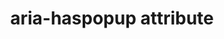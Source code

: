 ---
{
  "title": "aria-haspopup attribute",
  "description": "This attribute indicates the availability and type of interactive popup element, such as menu or dialog.\n\n Aria 1.0 values are well supported, such as `true`, `false`, and `menu` (which is the same as `true`). New values such as `dialog`, `grid`, `listbox`, and `tree` are not supported. This lack of support might cause significant issues for screen reader users. For example, `aria-haspopup=\"listbox\"` being announced as `aria-haspopup=\"menu\"` could lead users to think that something the behaves like a native `<select>` (`listbox`) is a `menu`.",
  "category": "aria",
  "keywords": "aria-haspopup attribute",
  "last_test_date": "2019-04-02",
  "test_results_url": "https://a11ysupport.io/tech/aria/aria-haspopup_attribute",
  "test_url": "https://a11ysupport.io/tech/aria/aria-haspopup_attribute",
  "notes_by_num": {
    "1": "Didn't convey the \"listbox\" value",
    "2": "Didn't convey the \"dialog\" value",
    "3": "Didn't convey the \"grid\" value",
    "4": "Didn't convey the \"tree\" value",
    "5": "Didn't convey the \"true\" value (see note)",
    "6": "Didn't convey the \"menu\" value"
  },
  "stats": {
    "jaws": {
      "chrome": {
        "92": "a #1 #2 #3 #4"
      },
      "edge": {
        "92": "a #1 #2 #3 #4"
      },
      "ie": {
        "11": "a #1 #2 #3 #4"
      },
      "firefox": {
        "67-82": "a #2 #3 #1 #4"
      }
    },
    "narrator": {
      "edge": {
        "44-86": "a #5 #2 #3 #1 #6 #4"
      }
    },
    "nvda": {
      "chrome": {
        "92": "a #1 #2 #3 #4"
      },
      "edge": {
        "92": "a #1 #2 #3 #4"
      },
      "firefox": {
        "67-82": "a #2 #3 #1 #4"
      },
      "ie": {
        "11": "a #2 #3 #1 #4"
      }
    },
    "talkback": {
      "and_chr": {
        "75-86": "a #1"
      }
    },
    "vo_ios": {
      "ios_saf": {
        "13.1-15.0.2": "y"
      }
    },
    "vo_macos": {
      "safari": {
        "13.0.2-15.1": "y"
      }
    },
    "orca": {
      "firefox": {
        "69-82": "a #2 #3 #1 #6 #4 #5"
      }
    },
    "dragon_win": {
      "chrome": {
        "80-87": "y"
      }
    },
    "va_and": {
      "and_chr": {
        "80-87": "y"
      }
    },
    "vc_macos": {
      "safari": {
        "13.0.5-14.0.1": "y"
      }
    },
    "vc_ios": {
      "ios_saf": {
        "13.3.1-14.2": "y"
      }
    },
    "wsr": {
      "chrome": {
        "80-87": "y"
      }
    }
  },
  "links": {
    "NVDA issue for ARIA 1.1 values": "https://github.com/nvaccess/nvda/issues/8235",
    "JAWS issue for ARIA 1.1 values": "https://github.com/FreedomScientific/VFO-standards-support/issues/33",
    "ARIA spec for aria-haspopup": "https://www.w3.org/TR/wai-aria-1.1/#aria-haspopup"
  }
}
---